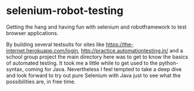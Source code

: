 # selenium-robot-testing
Getting the hang and having fun with selenium and robotframework to test browser applications.

By building several testsuits for sites like https://the-internet.herokuapp.com/login, http://practice.automationtesting.in/ and a school group project the main directory here was to get to know the basics of automated testing. It took me a little while to get used to the python-syntax, coming for Java. Nevertheless I feel tempted to take a deep dive and look forward to try out pure Selenium with Java just to see what the possibilities are, in free time.

